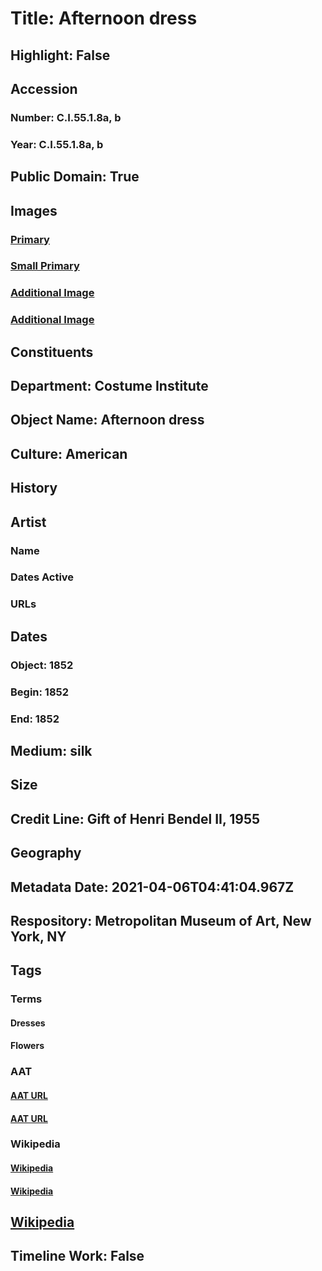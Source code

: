 # Title: Afternoon dress
## Highlight: False
## Accession
### Number: C.I.55.1.8a, b
### Year: C.I.55.1.8a, b
## Public Domain: True
## Images
### [Primary](https://images.metmuseum.org/CRDImages/ci/original/CI55.1.8ab_F.jpg)
### [Small Primary](https://images.metmuseum.org/CRDImages/ci/web-large/CI55.1.8ab_F.jpg)
### [Additional Image](https://images.metmuseum.org/CRDImages/ci/original/CI55.1.8ab_B.jpg)
### [Additional Image](https://images.metmuseum.org/CRDImages/ci/original/CI55.1.8ab_d.jpg)
## Constituents
## Department: Costume Institute
## Object Name: Afternoon dress
## Culture: American
## History
## Artist
### Name
### Dates Active
### URLs
## Dates
### Object: 1852
### Begin: 1852
### End: 1852
## Medium: silk
## Size
## Credit Line: Gift of Henri Bendel II, 1955
## Geography
## Metadata Date: 2021-04-06T04:41:04.967Z
## Respository: Metropolitan Museum of Art, New York, NY
## Tags
### Terms
#### Dresses
#### Flowers
### AAT
#### [AAT URL](http://vocab.getty.edu/page/aat/300046159)
#### [AAT URL](http://vocab.getty.edu/page/aat/300132399)
### Wikipedia
#### [Wikipedia]()
#### [Wikipedia]()
## [Wikipedia](https://www.wikidata.org/wiki/Q100706236)
## Timeline Work: False